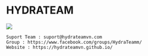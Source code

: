 # HYDRATEAM
<img src="https://i.imgur.com/f73hWEZ.png"/>

```
Suport Team : suport@hydrateamvn.com
Group : https://www.facebook.com/groups/HydraTeamm/
Website : https://hydrateamvn.github.io/
```
